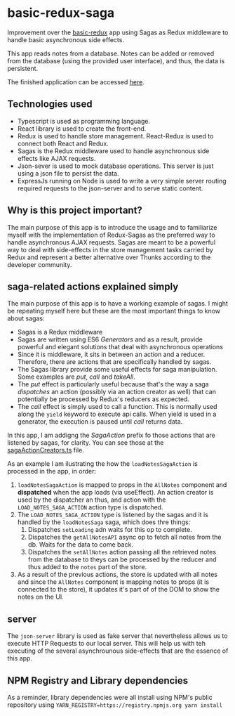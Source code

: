 # basic-redux-saga
Improvement over the [basic-redux](https://github.com/iromero25/basic-redux) app using Sagas as Redux middleware to handle basic asynchronous side effects.

This app reads notes from a database. Notes can be added or removed from the database (using the provided user interface), and thus, the data is persistent.

The finished application can be accessed [here](https://iromero-basic-redux-saga.herokuapp.com/).

## Technologies used

* Typescript is used as programming language.
* React library is used to create the front-end.
* Redux is used to handle store management. React-Redux is used to connect both React and Redux.
* Sagas is the Redux middleware used to handle asynchronous side effects like AJAX requests.
* Json-sever is used to mock database operations. This server is just using a json file to persist the data.
* ExpressJs running on Node is used to write a very simple server routing required requests to the json-server and to serve static content.

## Why is this project important?

The main purpose of this app is to introduce the usage and to familiarize myself with the implementation of Redux-Sagas
as the preferred way to handle asynchronous AJAX requests. Sagas are meant to be a powerful way to deal with side-effects in the store management tasks carried by Redux and represent a better alternative over Thunks according to the developer community.

## saga-related actions explained simply
The main purpose of this app is to have a working example of sagas. I might be repeating myself here but these are the most important things to know about sagas:

* Sagas is a Redux middleware
* Sagas are written using ES6 *Generators* and as a result, provide powerful and elegant solutions that deal with asynchronous operations
* Since it is middleware, it sits in between an action and a reducer. Therefore, there are actions that are specifically handled by sagas.
* The Sagas library provide some useful effects for saga manipulation. Some examples are *put*, *call* and *takeAll*.
* The *put* effect is particularly useful because that's the way a saga *dispatches* an action (possibly via an action creator as well) that can potentially be processed by Redux's reducers as expected.
* The *call* effect is simply used to call a function. This is normally used along the `yield` keyword to execute api calls. When yield is used in a generator, the execution is paused until *call* returns data.

In this app, I am addigng the *SagaAction* prefix fo those actions that are listened by sagas, for clarity. You can see those at the [sagaActionCreators.ts](./src/redux/actions/sagasActionCreators.ts) file.

As an example I am ilustrating the how the `loadNotesSagaAction` is processed in the app, in order:

1. `loadNotesSagaAction` is mapped to props in the `AllNotes` component and  **dispatched** when the app loads (via useEffect). An action creator is used by the dispatcher an thus, and action with the `LOAD_NOTES_SAGA_ACTION` action type is  dispatched.
1. The `LOAD_NOTES_SAGA_ACTION` type is listened by the sagas and it is handled by the `loadNotesSaga` saga, which does thre things:
    1. Dispatches `setLoading` adn waits for this op to complete.
    1. Dispatches the `getAllNotesAPI` async op to fetch all notes from the db. Waits for the data to come back.
    1. Dispatches the `setAllNotes` action passing all the retrieved notes from the database to theys can be processed by the reducer and thus added to the `notes` part of the store.
1. As a result of the previous actions, the store is updated with all notes and since the `AllNotes` component is mapping notes to props (it is connected to the store), it updates it's part of of the DOM to show the notes on the UI.

## server
The `json-server` library is used as fake server that nevertheless allows us to execute HTTP Requests to our local server. This will help us with teh executing of the several asynchrounous side-effects that are the essence of this app.

## NPM Registry and Library dependencies
As a reminder, library dependencies were all install using NPM's public repository using
`YARN_REGISTRY=https://registry.npmjs.org yarn install`
